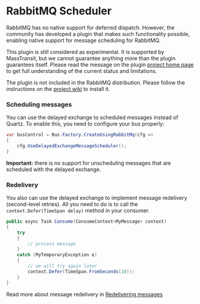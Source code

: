 # RabbitMQ Scheduler

RabbitMQ has no native support for deferred dispatch. However, the community has developed a plugin that makes such functionality possible, enabling native support for message scheduling for RabbitMQ.

This plugin is still considered as experimental. It is supported by MassTransit, but we cannot guarantee anything more than the plugin guarantees itself. Please read the message on the plugin [project home page][1] to get full understanding of the current status and limitations.

The plugin is not included in the RabbitMQ distribution. Please follow the instructions on the [project wiki][1] to install it.

### Scheduling messages

You can use the delayed exchange to scheduled messages instead of Quartz. To enable this, you need to configure your bus properly:

```csharp
var busControl = Bus.Factory.CreateUsingRabbitMq(cfg =>
{
    cfg.UseDelayedExchangeMessageScheduler();
}
```

**Important:** there is no support for unscheduling messages that are scheduled with the delayed exchange.

### Redelivery

You also can use the delayed exchange to implement message redelivery (second-level retries). All you need to do is to call the `context.Defer(TimeSpan delay)` method in your consumer.

```csharp
public async Task Consume(ConsumeContext<MyMessage> context)
{
    try
    {
        // process message
    }
    catch (MyTemporaryException e)
    {
        // we will try again later
        context.Defer(TimeSpan.FromSeconds(10));
    }
}
```

Read more about message redelivery in [Redelivering messages](redeliver)

[1]: https://github.com/rabbitmq/rabbitmq-delayed-message-exchange/